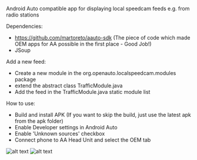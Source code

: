 Android Auto compatible app for displaying local speedcam feeds e.g. from radio stations

Dependencies:

- https://github.com/martoreto/aauto-sdk (The piece of code which made OEM apps for AA possible in the first place - Good Job!)
- JSoup

Add a new feed:

- Create a new module in the org.openauto.localspeedcam.modules package
- extend the abstract class TrafficModule.java
- Add the feed in the TrafficModule.java static module list

How to use:

- Build and install APK (If you want to skip the build, just use the latest apk from the apk folder)
- Enable Developer settings in Android Auto
- Enable 'Unknown sources' checkbox
- Connect phone to AA Head Unit and select the OEM tab

![alt text](https://raw.githubusercontent.com/nerone-github/LocalSpeedcam/master/images/selector.png)
![alt text](https://raw.githubusercontent.com/nerone-github/LocalSpeedcam/master/images/localspeed.png)